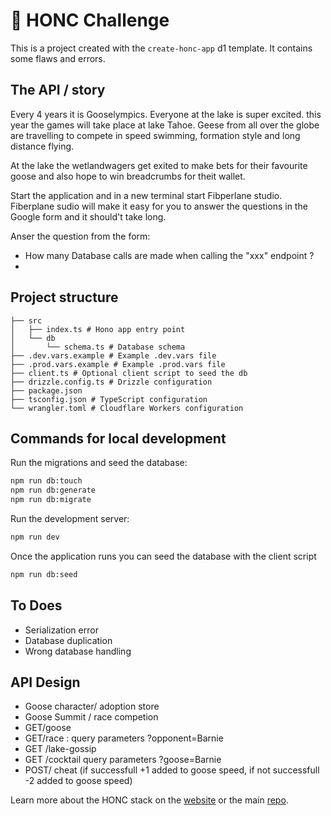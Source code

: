 # 🪿 HONC Challenge

This is a project created with the `create-honc-app` d1 template. It contains some flaws and errors. 

## The API / story
Every 4 years it is Gooselympics. Everyone at the lake is super excited. this year the games will take place at lake Tahoe. Geese from all over the globe are travelling to compete in speed swimming, formation style and long distance flying. 

At the lake the wetlandwagers get exited to make bets for their favourite goose and also hope to win breadcrumbs for theit wallet. 


Start the application and in a new terminal start Fibperlane studio. Fiberplane sudio will make it easy for you to answer the questions in the Google form and it should't take long.

Anser the question from the form: 

- How many Database calls are made when calling the "xxx" endpoint ? 
- 

## Project structure

```#
├── src
│   ├── index.ts # Hono app entry point
│   └── db
│       └── schema.ts # Database schema
├── .dev.vars.example # Example .dev.vars file
├── .prod.vars.example # Example .prod.vars file
├── client.ts # Optional client script to seed the db
├── drizzle.config.ts # Drizzle configuration
├── package.json
├── tsconfig.json # TypeScript configuration
└── wrangler.toml # Cloudflare Workers configuration
```

## Commands for local development

Run the migrations and seed the database:

```sh
npm run db:touch
npm run db:generate
npm run db:migrate
```

Run the development server:

```sh
npm run dev
```
Once the application runs you can seed the database with the client script

```sh
npm run db:seed
```

## To Does 
- Serialization error
- Database duplication
- Wrong database handling


## API Design
- Goose character/ adoption store 
- Goose Summit / race competion
- GET/goose
- GET/race : query parameters ?opponent=Barnie 
- GET /lake-gossip
- GET /cocktail query parameters ?goose=Barnie
- POST/ cheat (if successfull +1 added to goose speed, if not successfull -2 added to goose speed)



Learn more about the HONC stack on the [website](https://honc.dev) or the main [repo](https://github.com/fiberplane/create-honc-app).

